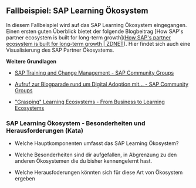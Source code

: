 ## Fallbeispiel: SAP Learning Ökosystem

In diesem Fallbeispiel wird auf das SAP Learning Ökosystem eingegangen. Einen ersten guten Überblick bietet der folgende Blogbeitrag [How SAP's partner ecosystem is built for long-term growth]([How SAP's partner ecosystem is built for long-term growth | ZDNET](https://www.zdnet.com/article/how-saps-partner-ecosystem-is-built-for-long-term-growth/)). Hier findet sich auch eine Visualisierung des SAP Partner Ökosystems.

**Weitere Grundlagen**

- [SAP Training and Change Management - SAP Community Groups](https://groups.community.sap.com/t5/sap-training-and-change-management/gh-p/training-change)

- [Aufruf zur Blogparade rund um Digital Adoption mit... - SAP Community Groups](https://groups.community.sap.com/t5/sap-training-and-change-management/aufruf-zur-blogparade-rund-um-digital-adoption-mit-sap/ba-p/290339)

- ["Grasping" Learning Ecosystems - From Business to Learning Ecosystems](https://www.linkedin.com/feed/update/urn:li:activity:6872538737876770816/)

### SAP Learning Ökosystem - Besonderheiten und Herausforderungen (Kata)

- Welche Hauptkomponenten umfasst das SAP Learning Ökosystem?

- Welche Besonderheiten sind dir aufgefallen, in Abgrenzung zu den anderen Ökosystemen die du bisher kennengelernt hast.

- Welche Herausfoderungen könnten sich für diese Art von Ökosystem ergeben
